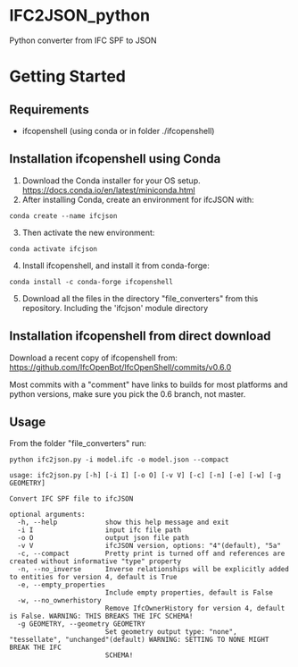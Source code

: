 # IFC2JSON_python
Python converter from IFC SPF to JSON

# Getting Started

## Requirements
- ifcopenshell (using conda or in folder ./ifcopenshell)

## Installation ifcopenshell using Conda

1. Download the Conda installer for your OS setup. https://docs.conda.io/en/latest/miniconda.html
2. After installing Conda, create an environment for ifcJSON with:
```
conda create --name ifcjson
```
3. Then activate the new environment:
```
conda activate ifcjson
```
4. Install ifcopenshell, and install it from conda-forge:
```
conda install -c conda-forge ifcopenshell
```
5. Download all the files in the directory "file_converters" from this repository. Including the 'ifcjson' module directory

## Installation ifcopenshell from direct download
Download a recent copy of ifcopenshell from: https://github.com/IfcOpenBot/IfcOpenShell/commits/v0.6.0

Most commits with a "comment" have links to builds for most platforms and python versions, make sure you pick the 0.6 branch, not master.

## Usage
From the folder "file_converters" run:
```
python ifc2json.py -i model.ifc -o model.json --compact
```
```
usage: ifc2json.py [-h] [-i I] [-o O] [-v V] [-c] [-n] [-e] [-w] [-g GEOMETRY]

Convert IFC SPF file to ifcJSON

optional arguments:
  -h, --help            show this help message and exit
  -i I                  input ifc file path
  -o O                  output json file path
  -v V                  ifcJSON version, options: "4"(default), "5a"
  -c, --compact         Pretty print is turned off and references are created without informative "type" property
  -n, --no_inverse      Inverse relationships will be explicitly added to entities for version 4, default is True
  -e, --empty_properties
                        Include empty properties, default is False
  -w, --no_ownerhistory
                        Remove IfcOwnerHistory for version 4, default is False. WARNING: THIS BREAKS THE IFC SCHEMA!
  -g GEOMETRY, --geometry GEOMETRY
                        Set geometry output type: "none", "tessellate", "unchanged"(default) WARNING: SETTING TO NONE MIGHT BREAK THE IFC
                        SCHEMA!
```
